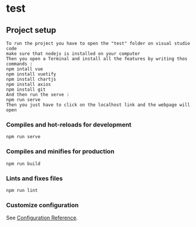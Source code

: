 # test

## Project setup
```
To run the project you have to open the "test" folder on visual studio code
make sure that nodejs is installed on your computer
Then you open a Terminal and install all the features by writing thos commands : 
npm intall vue
npm install vuetify
npm install chartjs
npm install axios
npm install git
And then run the serve : 
npm run serve
Then you just have to click on the localhost link and the webpage will open
```

### Compiles and hot-reloads for development
```
npm run serve
```

### Compiles and minifies for production
```
npm run build
```

### Lints and fixes files
```
npm run lint
```

### Customize configuration
See [Configuration Reference](https://cli.vuejs.org/config/).
